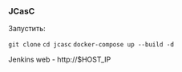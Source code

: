 
### JCasC

 Запустить:
 
`git clone`
`cd jcasc`
`docker-compose up --build -d`

Jenkins web - http://$HOST_IP





